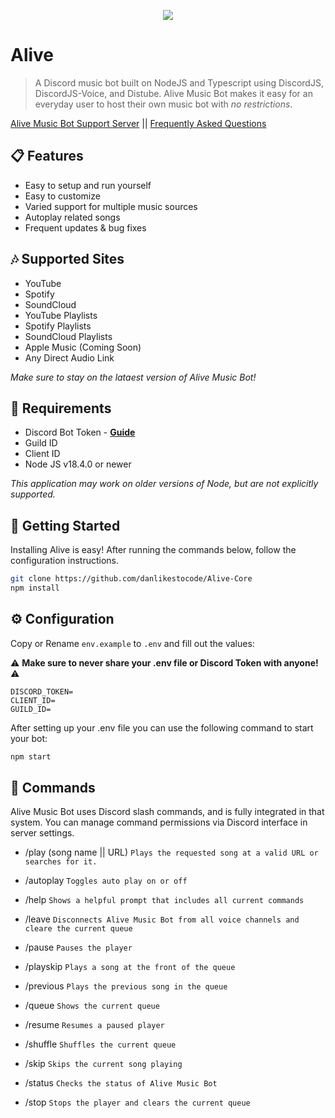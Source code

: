 <div align="center">
    <p>
        <a href="https://github.com/danlikestocode/Alive-Core/releases">
        <img src="https://i.imgur.com/61i0MIA.png">
        </a>
    </p>
</div>

# Alive

> A Discord music bot built on NodeJS and Typescript using DiscordJS, DiscordJS-Voice, and Distube. Alive Music Bot makes it easy for an everyday user to host their own music bot with *no restrictions*.

[Alive Music Bot Support Server](https://apeswon.club) || 
[Frequently Asked Questions](https://apeswon.club)

## 📋 Features
- Easy to setup and run yourself
- Easy to customize
- Varied support for multiple music sources
- Autoplay related songs
- Frequent updates & bug fixes

## 🎶 Supported Sites
- YouTube
- Spotify
- SoundCloud
- YouTube Playlists
- Spotify Playlists
- SoundCloud Playlists
- Apple Music (Coming Soon)
- Any Direct Audio Link

*Make sure to stay on the lataest version of Alive Music Bot!*

## 🧾 Requirements
- Discord Bot Token - **[Guide](https://discordjs.guide/preparations/setting-up-a-bot-application.html#creating-your-bot)**
- Guild ID
- Client ID
- Node JS v18.4.0 or newer

*This application may work on older versions of Node, but are not explicitly supported.*

## 🚀 Getting Started

Installing Alive is easy! After running the commands below, follow the configuration instructions.

```sh
git clone https://github.com/danlikestocode/Alive-Core
npm install
```

## ⚙️ Configuration

Copy or Rename `env.example` to `.env` and fill out the values:

⚠️ **Make sure to never share your .env file or Discord Token with anyone!** ⚠️

```env
DISCORD_TOKEN= 
CLIENT_ID= 
GUILD_ID= 
```

After setting up your .env file you can use the following command to start your bot:

```sh
npm start
```

## 📝 Commands

Alive Music Bot uses Discord slash commands, and is fully integrated in that system.
You can manage command permissions via Discord interface in server settings.

- /play (song name || URL)
`Plays the requested song at a valid URL or searches for it.`

- /autoplay
`Toggles auto play on or off`

- /help
`Shows a helpful prompt that includes all current commands`

- /leave
`Disconnects Alive Music Bot from all voice channels and cleare the current queue`

- /pause
`Pauses the player`

- /playskip
`Plays a song at the front of the queue`

- /previous
`Plays the previous song in the queue`

- /queue
`Shows the current queue`

- /resume
`Resumes a paused player`

- /shuffle
`Shuffles the current queue`

- /skip
`Skips the current song playing`

- /status
`Checks the status of Alive Music Bot`

- /stop
`Stops the player and clears the current queue`

